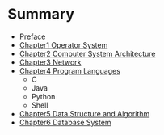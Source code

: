 # Summary

* [Preface](README.md)
* [Chapter1 Operator System](di-0-zhang.md)
* [Chapter2 Computer System Architecture](chapter1.md)
* [Chapter3 Network](ji-suan-ji-wang-luo.md)
* [Chapter4 Program Languages](cyu-yan.md)
  * C
  * Java
  * Python
  * Shell
* [Chapter5 Data Structure and Algorithm](di-si-zhang-shu-ju-jie-gou-yu-suan-fa.md)
* [Chapter6 Database System](di-wu-zhang-shu-ju-ku-xi-tong.md)



